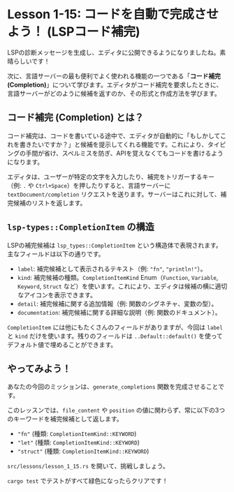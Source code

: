 
# Lesson 1-15: コードを自動で完成させよう！ (LSPコード補完)

LSPの診断メッセージを生成し、エディタに公開できるようになりましたね。素晴らしいです！

次に、言語サーバーの最も便利でよく使われる機能の一つである「**コード補完 (Completion)**」について学びます。エディタがコード補完を要求したときに、言語サーバーがどのように候補を返すのか、その形式と作成方法を学びます。

## コード補完 (Completion) とは？

コード補完は、コードを書いている途中で、エディタが自動的に「もしかしてこれを書きたいですか？」と候補を提示してくれる機能です。これにより、タイピングの手間が省け、スペルミスを防ぎ、APIを覚えなくてもコードを書けるようになります。

エディタは、ユーザーが特定の文字を入力したり、補完をトリガーするキー（例: `.` や `Ctrl+Space`）を押したりすると、言語サーバーに `textDocument/completion` リクエストを送ります。サーバーはこれに対して、補完候補のリストを返します。

## `lsp-types::CompletionItem` の構造

LSPの補完候補は `lsp_types::CompletionItem` という構造体で表現されます。主なフィールドは以下の通りです。

*   `label`: 補完候補として表示されるテキスト（例: `"fn"`, `"println!"`）。
*   `kind`: 補完候補の種類。`CompletionItemKind` Enum（`Function`, `Variable`, `Keyword`, `Struct` など）を使います。これにより、エディタは候補の横に適切なアイコンを表示できます。
*   `detail`: 補完候補に関する追加情報（例: 関数のシグネチャ、変数の型）。
*   `documentation`: 補完候補に関する詳細な説明（例: 関数のドキュメント）。

`CompletionItem` には他にもたくさんのフィールドがありますが、今回は `label` と `kind` だけを使います。残りのフィールドは `..Default::default()` を使ってデフォルト値で埋めることができます。

## やってみよう！

あなたの今回のミッションは、`generate_completions` 関数を完成させることです。

このレッスンでは、`file_content` や `position` の値に関わらず、常に以下の3つのキーワードを補完候補として返します。

*   `"fn"` (種類: `CompletionItemKind::KEYWORD`)
*   `"let"` (種類: `CompletionItemKind::KEYWORD`)
*   `"struct"` (種類: `CompletionItemKind::KEYWORD`)

`src/lessons/lesson_1_15.rs` を開いて、挑戦しましょう。

`cargo test` でテストがすべて緑色になったらクリアです！
